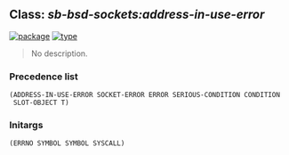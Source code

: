 ## Class: ***sb-bsd-sockets:address-in-use-error***
[![package](https://img.shields.io/badge/Package-SB--BSD--SOCKETS-5f9ea0.svg?style=social&colorA=999999)](../) [![type](https://img.shields.io/badge/Type-Class-5f9ea0.svg?style=social&colorA=999999)](../#class) 

> No description.

### Precedence list
```
(ADDRESS-IN-USE-ERROR SOCKET-ERROR ERROR SERIOUS-CONDITION CONDITION
 SLOT-OBJECT T)
```
### Initargs
```
(ERRNO SYMBOL SYMBOL SYSCALL)
```
